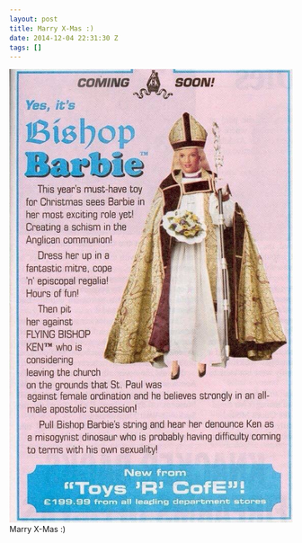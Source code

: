 ```yaml
---
layout: post
title: Marry X-Mas :)
date: 2014-12-04 22:31:30 Z
tags: []
---
```

![](/media/2014/12/104359116284.jpg)
Marry X-Mas :)
